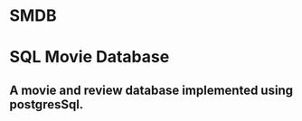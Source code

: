 # SMDB
<h1>SQL Movie Database</h1>
<h2>A movie and review database implemented using postgresSql.</h2><br>

